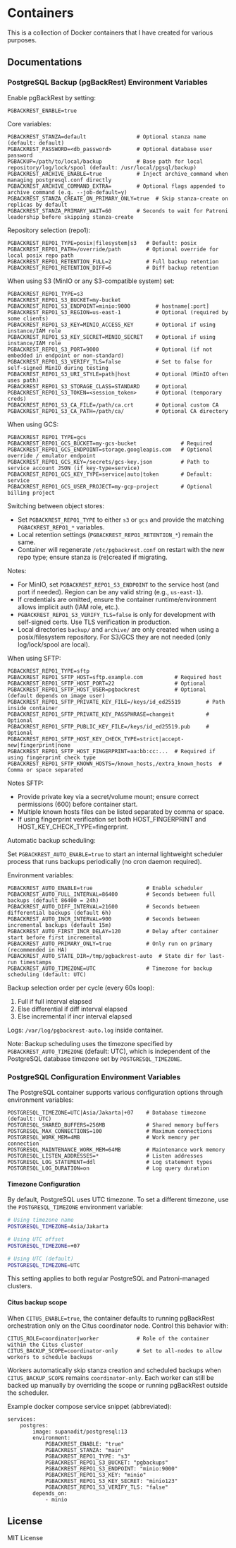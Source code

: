 # Containers

This is a collection of Docker containers that I have created for various purposes.

## Documentations

### PostgreSQL Backup (pgBackRest) Environment Variables

Enable pgBackRest by setting:

```
PGBACKREST_ENABLE=true
```

Core variables:

```
PGBACKREST_STANZA=default                # Optional stanza name (default: default)
PGBACKREST_PASSWORD=<db_password>        # Optional database user password
PGBACKUP=/path/to/local/backup           # Base path for local repository/log/lock/spool (default: /usr/local/pgsql/backup)
PGBACKREST_ARCHIVE_ENABLE=true           # Inject archive_command when managing postgresql.conf directly
PGBACKREST_ARCHIVE_COMMAND_EXTRA=        # Optional flags appended to archive_command (e.g. --job-default=y)
PGBACKREST_STANZA_CREATE_ON_PRIMARY_ONLY=true  # Skip stanza-create on replicas by default
PGBACKREST_STANZA_PRIMARY_WAIT=60        # Seconds to wait for Patroni leadership before skipping stanza-create
```

Repository selection (repo1):

```
PGBACKREST_REPO1_TYPE=posix|filesystem|s3   # Default: posix
PGBACKREST_REPO1_PATH=/override/path        # Optional override for local posix repo path
PGBACKREST_REPO1_RETENTION_FULL=2           # Full backup retention
PGBACKREST_REPO1_RETENTION_DIFF=6           # Diff backup retention
```

When using S3 (MinIO or any S3-compatible system) set:

```
PGBACKREST_REPO1_TYPE=s3
PGBACKREST_REPO1_S3_BUCKET=my-bucket
PGBACKREST_REPO1_S3_ENDPOINT=minio:9000        # hostname[:port]
PGBACKREST_REPO1_S3_REGION=us-east-1           # Optional (required by some clients)
PGBACKREST_REPO1_S3_KEY=MINIO_ACCESS_KEY       # Optional if using instance/IAM role
PGBACKREST_REPO1_S3_KEY_SECRET=MINIO_SECRET    # Optional if using instance/IAM role
PGBACKREST_REPO1_S3_PORT=9000                  # Optional (if not embedded in endpoint or non-standard)
PGBACKREST_REPO1_S3_VERIFY_TLS=false           # Set to false for self-signed MinIO during testing
PGBACKREST_REPO1_S3_URI_STYLE=path|host        # Optional (MinIO often uses path)
PGBACKREST_REPO1_S3_STORAGE_CLASS=STANDARD     # Optional
PGBACKREST_REPO1_S3_TOKEN=<session_token>      # Optional (temporary creds)
PGBACKREST_REPO1_S3_CA_FILE=/path/ca.crt       # Optional custom CA
PGBACKREST_REPO1_S3_CA_PATH=/path/ca/          # Optional CA directory
```

When using GCS:

```
PGBACKREST_REPO1_TYPE=gcs
PGBACKREST_REPO1_GCS_BUCKET=my-gcs-bucket              # Required
PGBACKREST_REPO1_GCS_ENDPOINT=storage.googleapis.com   # Optional override / emulator endpoint
PGBACKREST_REPO1_GCS_KEY=/secrets/gcs-key.json         # Path to service account JSON (if key-type=service)
PGBACKREST_REPO1_GCS_KEY_TYPE=service|auto|token       # Default: service
PGBACKREST_REPO1_GCS_USER_PROJECT=my-gcp-project       # Optional billing project
```

Switching between object stores:

- Set `PGBACKREST_REPO1_TYPE` to either `s3` or `gcs` and provide the matching `PGBACKREST_REPO1_*` variables.
- Local retention settings (`PGBACKREST_REPO1_RETENTION_*`) remain the same.
- Container will regenerate `/etc/pgbackrest.conf` on restart with the new repo type; ensure stanza is (re)created if migrating.

Notes:

- For MinIO, set `PGBACKREST_REPO1_S3_ENDPOINT` to the service host (and port if needed). Region can be any valid string (e.g., `us-east-1`).
- If credentials are omitted, ensure the container runtime/environment allows implicit auth (IAM role, etc.).
- `PGBACKREST_REPO1_S3_VERIFY_TLS=false` is only for development with self-signed certs. Use TLS verification in production.
- Local directories `backup/` and `archive/` are only created when using a posix/filesystem repository. For S3/GCS they are not needed (only log/lock/spool are local).
 
When using SFTP:

```
PGBACKREST_REPO1_TYPE=sftp
PGBACKREST_REPO1_SFTP_HOST=sftp.example.com          # Required host
PGBACKREST_REPO1_SFTP_HOST_PORT=22                   # Optional
PGBACKREST_REPO1_SFTP_HOST_USER=pgbackrest           # Optional (default depends on image user)
PGBACKREST_REPO1_SFTP_PRIVATE_KEY_FILE=/keys/id_ed25519        # Path inside container
PGBACKREST_REPO1_SFTP_PRIVATE_KEY_PASSPHRASE=changeit          # Optional
PGBACKREST_REPO1_SFTP_PUBLIC_KEY_FILE=/keys/id_ed25519.pub     # Optional
PGBACKREST_REPO1_SFTP_HOST_KEY_CHECK_TYPE=strict|accept-new|fingerprint|none
PGBACKREST_REPO1_SFTP_HOST_FINGERPRINT=aa:bb:cc:...  # Required if using fingerprint check type
PGBACKREST_REPO1_SFTP_KNOWN_HOSTS=/known_hosts,/extra_known_hosts  # Comma or space separated
```

Notes SFTP:
- Provide private key via a secret/volume mount; ensure correct permissions (600) before container start.
- Multiple known hosts files can be listed separated by comma or space.
- If using fingerprint verification set both HOST_FINGERPRINT and HOST_KEY_CHECK_TYPE=fingerprint.

Automatic backup scheduling:

Set `PGBACKREST_AUTO_ENABLE=true` to start an internal lightweight scheduler process that runs backups periodically (no cron daemon required).

Environment variables:
```
PGBACKREST_AUTO_ENABLE=true                 # Enable scheduler
PGBACKREST_AUTO_FULL_INTERVAL=86400         # Seconds between full backups (default 86400 = 24h)
PGBACKREST_AUTO_DIFF_INTERVAL=21600         # Seconds between differential backups (default 6h)
PGBACKREST_AUTO_INCR_INTERVAL=900           # Seconds between incremental backups (default 15m)
PGBACKREST_AUTO_FIRST_INCR_DELAY=120        # Delay after container start before first incremental
PGBACKREST_AUTO_PRIMARY_ONLY=true           # Only run on primary (recommended in HA)
PGBACKREST_AUTO_STATE_DIR=/tmp/pgbackrest-auto  # State dir for last-run timestamps
PGBACKREST_AUTO_TIMEZONE=UTC                # Timezone for backup scheduling (default: UTC)
```

Backup selection order per cycle (every 60s loop):
1. Full if full interval elapsed
2. Else differential if diff interval elapsed
3. Else incremental if incr interval elapsed

Logs: `/var/log/pgbackrest-auto.log` inside container.

Note: Backup scheduling uses the timezone specified by `PGBACKREST_AUTO_TIMEZONE` (default: UTC), which is independent of the PostgreSQL database timezone set by `POSTGRESQL_TIMEZONE`.

### PostgreSQL Configuration Environment Variables

The PostgreSQL container supports various configuration options through environment variables:

```
POSTGRESQL_TIMEZONE=UTC|Asia/Jakarta|+07    # Database timezone (default: UTC)
POSTGRESQL_SHARED_BUFFERS=256MB             # Shared memory buffers
POSTGRESQL_MAX_CONNECTIONS=100              # Maximum connections
POSTGRESQL_WORK_MEM=4MB                     # Work memory per connection
POSTGRESQL_MAINTENANCE_WORK_MEM=64MB        # Maintenance work memory
POSTGRESQL_LISTEN_ADDRESSES=*               # Listen addresses
POSTGRESQL_LOG_STATEMENT=ddl                # Log statement types
POSTGRESQL_LOG_DURATION=on                  # Log query duration
```

#### Timezone Configuration

By default, PostgreSQL uses UTC timezone. To set a different timezone, use the `POSTGRESQL_TIMEZONE` environment variable:

```bash
# Using timezone name
POSTGRESQL_TIMEZONE=Asia/Jakarta

# Using UTC offset
POSTGRESQL_TIMEZONE=+07

# Using UTC (default)
POSTGRESQL_TIMEZONE=UTC
```

This setting applies to both regular PostgreSQL and Patroni-managed clusters.

#### Citus backup scope

When `CITUS_ENABLE=true`, the container defaults to running pgBackRest orchestration only on the Citus coordinator node. Control this behavior with:

```
CITUS_ROLE=coordinator|worker            # Role of the container within the Citus cluster
CITUS_BACKUP_SCOPE=coordinator-only      # Set to all-nodes to allow workers to schedule backups
```

Workers automatically skip stanza creation and scheduled backups when `CITUS_BACKUP_SCOPE` remains `coordinator-only`. Each worker can still be backed up manually by overriding the scope or running pgBackRest outside the scheduler.

Example docker compose service snippet (abbreviated):

```
services:
	postgres:
		image: supanadit/postgresql:13
		environment:
			PGBACKREST_ENABLE: "true"
			PGBACKREST_STANZA: "main"
			PGBACKREST_REPO1_TYPE: "s3"
			PGBACKREST_REPO1_S3_BUCKET: "pgbackups"
			PGBACKREST_REPO1_S3_ENDPOINT: "minio:9000"
			PGBACKREST_REPO1_S3_KEY: "minio"
			PGBACKREST_REPO1_S3_KEY_SECRET: "minio123"
			PGBACKREST_REPO1_S3_VERIFY_TLS: "false"
		depends_on:
			- minio
```

## License

MIT License
